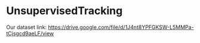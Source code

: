 # UnsupervisedTracking

Our dataset link:
https://drive.google.com/file/d/1J4nt8YPFGKSW-L5MMPa-tCjsgcd9aeLF/view
